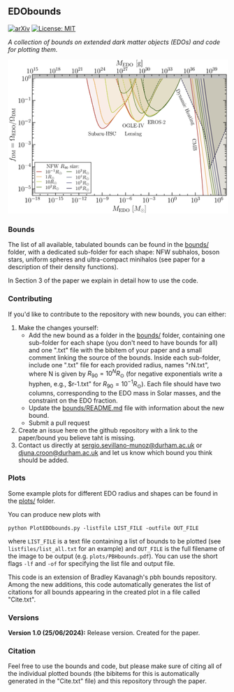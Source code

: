 ## EDObounds

 [![arXiv](https://img.shields.io/badge/arXiv-2007.10722-B31B1B.svg)](...) [![License: MIT](https://img.shields.io/badge/License-MIT-yellow.svg)](https://opensource.org/licenses/MIT)

*A collection of bounds on extended dark matter objects (EDOs) and code for plotting them.*

 ![All PBH bounds](plots/bounds_all.png)


### Bounds

The list of all available, tabulated bounds can be found in the [bounds/](bounds/) folder, with a dedicated sub-folder for each shape: NFW subhalos, boson stars, uniform spheres and ultra-compact minihalos (see paper for a description of their density functions).

In Section 3 of the paper we explain in detail how to use the code.

### Contributing

If you'd like to contribute to the repository with new bounds, you can either:
1. Make the changes yourself:
	* Add the new bound as a folder in the [bounds/](bounds/) folder, containing one sub-folder for each shape (you don't need to have bounds for all) and one ".txt" file with the bibitem of your paper and a small comment linking the source of the bounds. Inside each sub-folder, include one ".txt" file for each provided radius, names "rN.txt", where N is given by $R_{90}=10^N R_{\odot}$ (for negative exponentials write a hyphen, e.g., $r-1.txt" for $R_{90}=10^{-1}R_{\odot}$). Each file should have two columns, corresponding to the EDO mass in Solar masses, and the constraint on the EDO fraction.
	* Update the [bounds/README.md](https://github.com/SergioSevi/EDObounds/blob/master/bounds/README.md) file with information about the new bound.
	* Submit a pull request
2. Create an issue here on the github repository with a link to the paper/bound you believe taht is missing.  
3. Contact us directly at sergio.sevillano-munoz@durham.ac.uk or djuna.croon@durham.ac.uk and let us know which bound you think should be added.

### Plots

Some example plots for different EDO radius and shapes can be found in the [plots/](plots/) folder.

You can produce new plots with
```
python PlotEDObounds.py -listfile LIST_FILE -outfile OUT_FILE
```
where `LIST_FILE` is a text file containing a list of bounds to be plotted (see `listfiles/list_all.txt` for an example) and `OUT_FILE` is the full filename of the image to be output (e.g. `plots/PBHbounds.pdf`). You can use the short flags `-lf` and `-of` for specifying the list file and output file.


This code is an extension of Bradley Kavanagh's pbh bounds repository. Among the new additions, this code automatically generates the list of citations for all bounds appearing in the created plot in a file called "Cite.txt".
### Versions

**Version 1.0 (25/06/2024):** Release version. Created for the paper.

### Citation

Feel free to use the bounds and code, but please make sure of citing all of the individual plotted bounds (the bibitems for this is automatically generated in the "Cite.txt" file) and this repository through the paper.

